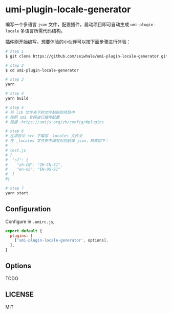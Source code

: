 # umi-plugin-locale-generator

编写一个多语言 `json` 文件，配置插件，启动项目即可自动生成 `umi-plugin-locale` 多语言所需代码结构。

插件刚开始编写，想要体验的小伙伴可以按下面步骤进行体验：

``` bash
# step 1
$ git clone https://github.com/seiwhale/umi-plugin-locale-generator.git`

# step 2
$ cd umi-plugin-locale-generator

# step 3
yarn

# step 4
yarn build

# step 5
# 将 lib 文件夹下的文件黏贴到项目中
# 按照 umi 官网进行插件配置
# 链接：https://umijs.org/zh/config/#plugins

# step 6
# 在项目中 src 下编写 _locales 文件夹
# 在 _locales 文件夹中编写对应翻译 json，格式如下：
# 
# test.js
# {
#  "s1": {
#    "zh-CN": "ZH-CN-S1",
#    "en-US": "EN-US-S1"
#  }
#}

# step 7
yarn start
```

## Configuration

Configure in `.umirc.js`,

```js
export default {
  plugins: [
    ['umi-plugin-locale-generator', options],
  ],
}
```

## Options

TODO

## LICENSE

MIT
